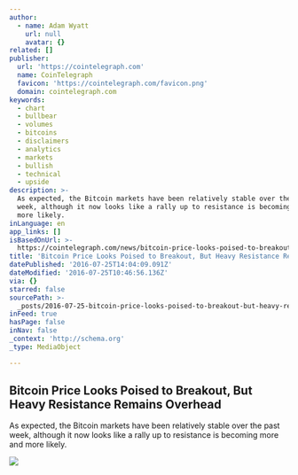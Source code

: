 ```yaml
---
author:
  - name: Adam Wyatt
    url: null
    avatar: {}
related: []
publisher:
  url: 'https://cointelegraph.com'
  name: CoinTelegraph
  favicon: 'https://cointelegraph.com/favicon.png'
  domain: cointelegraph.com
keywords:
  - chart
  - bullbear
  - volumes
  - bitcoins
  - disclaimers
  - analytics
  - markets
  - bullish
  - technical
  - upside
description: >-
  As expected, the Bitcoin markets have been relatively stable over the past
  week, although it now looks like a rally up to resistance is becoming more and
  more likely.
inLanguage: en
app_links: []
isBasedOnUrl: >-
  https://cointelegraph.com/news/bitcoin-price-looks-poised-to-breakout-but-heavy-resistance-remains-overhead
title: 'Bitcoin Price Looks Poised to Breakout, But Heavy Resistance Remains Overhead'
datePublished: '2016-07-25T14:04:09.091Z'
dateModified: '2016-07-25T10:46:56.136Z'
via: {}
starred: false
sourcePath: >-
  _posts/2016-07-25-bitcoin-price-looks-poised-to-breakout-but-heavy-resistance.md
inFeed: true
hasPage: false
inNav: false
_context: 'http://schema.org'
_type: MediaObject

---
```

<article style=""><h1>Bitcoin Price Looks Poised to Breakout, But Heavy Resistance Remains Overhead</h1><p>As expected, the Bitcoin markets have been relatively stable over the past week, although it now looks like a rally up to resistance is becoming more and more likely.</p><img src="https://lh4.googleusercontent.com/deJS8et2SEhYGVnb7kmN4eIzm0DDKzcfJplv4RDd8AmuaFN6V-E76d6JprmACnAgwj2V1vfktqIjRX4Xel4LH1xGZ6A_t8a0yqRNgOk182oIyttL-MBG3aBWh1n-5iNPGCa3_cw9" /></article>